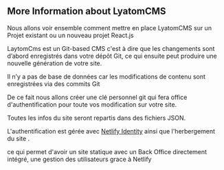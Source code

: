 ## More Information about LyatomCMS

Nous allons voir ensemble comment mettre en place LyatomCMS sur un Projet existant ou un nouveau projet React.js

LaytomCms est un Git-based CMS c'est à dire que les changements sont d’abord enregistrés dans votre dépôt Git, ce qui ensuite peut produire une nouvelle génération de votre site.

Il n’y a pas de base de données car les modifications de contenu sont enregistrées via des commits Git

De ce fait nous allons créer une clé personnel git qui fera office d'authentification pour toute vos modification sur votre site.

Toutes les infos du site seront repartis dans des fichiers JSON.

L'authentification est gérée avec [Netlify Identity](https://github.com/netlify/netlify-identity-widget) ainsi que l'herbergement du site .

ce qui permet d'avoir un site statique avec un Back Office directement intégré, une gestion des utilisateurs grace à Netlify
